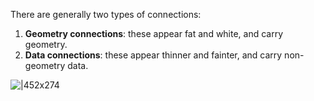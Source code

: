There are generally two types of connections:

1. **Geometry connections**: these appear fat and white, and carry geometry.
2. **Data connections**: these appear thinner and fainter, and carry non-geometry data.

![|452x274](https://lh6.googleusercontent.com/BvvaiVzLVqfL6FyN4qp28diloTDoKtXmJLPW2hxnkRdrIH-BvwW1PTtzr1pn_sVqAOaq2edtlZxOvfUnYVolAYl2vcDvH1hZ9dXZAoAH4hupXgQchVn5K-kfv0w283kANx3FqJfgp5fEz4eK9WqOvZSlt0XbNECgt057eDBbE_uxb17XUMpdrpHHDA)